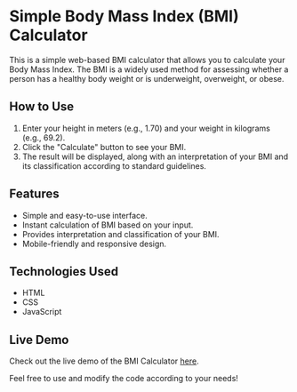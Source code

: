 # Simple Body Mass Index (BMI) Calculator

This is a simple web-based BMI calculator that allows you to calculate your Body Mass Index. The BMI is a widely used method for assessing whether a person has a healthy body weight or is underweight, overweight, or obese.

## How to Use

1. Enter your height in meters (e.g., 1.70) and your weight in kilograms (e.g., 69.2).
2. Click the "Calculate" button to see your BMI.
3. The result will be displayed, along with an interpretation of your BMI and its classification according to standard guidelines.

## Features

- Simple and easy-to-use interface.
- Instant calculation of BMI based on your input.
- Provides interpretation and classification of your BMI.
- Mobile-friendly and responsive design.

## Technologies Used

- HTML
- CSS
- JavaScript

## Live Demo

Check out the live demo of the BMI Calculator [here](https://www.eujonathateixeira.com.br).

Feel free to use and modify the code according to your needs!
